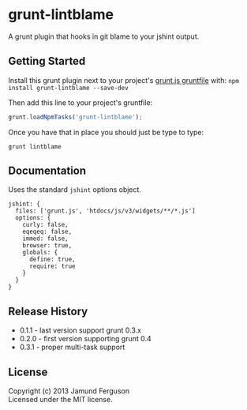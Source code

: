 # grunt-lintblame

A grunt plugin that hooks in git blame to your jshint output.

## Getting Started
Install this grunt plugin next to your project's [grunt.js gruntfile][getting_started] with: `npm install grunt-lintblame --save-dev`

Then add this line to your project's gruntfile:

```javascript
grunt.loadNpmTasks('grunt-lintblame');
```

Once you have that in place you should just be type to type:

    grunt lintblame

[grunt]: https://github.com/cowboy/grunt
[getting_started]: https://github.com/cowboy/grunt/blob/master/docs/getting_started.md

## Documentation

Uses the standard `jshint` options object.

    jshint: {
      files: ['grunt.js', 'htdocs/js/v3/widgets/**/*.js']
      options: {
        curly: false,
        eqeqeq: false,
        immed: false,
        browser: true,
        globals: {
          define: true,
          require: true
        }
      }
    }

## Release History

* 0.1.1 - last version support grunt 0.3.x
* 0.2.0 - first version supporting grunt 0.4
* 0.3.1 - proper multi-task support

## License
Copyright (c) 2013 Jamund Ferguson  
Licensed under the MIT license.
